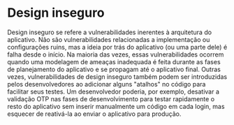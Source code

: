 # Design inseguro

Design inseguro se refere a vulnerabilidades inerentes à arquitetura do aplicativo. Não são vulnerabilidades relacionadas a implementação ou configurações ruins, mas a ideia por trás do aplicativo (ou uma parte dele) é falha desde o início. Na maioria das vezes, essas vulnerabilidades ocorrem quando uma modelagem de ameaças inadequada é feita durante as fases de planejamento do aplicativo e se propagam até o aplicativo final. Outras vezes, vulnerabilidades de design inseguro também podem ser introduzidas pelos desenvolvedores ao adicionar alguns "atalhos" no código para facilitar seus testes. Um desenvolvedor poderia, por exemplo, desativar a validação OTP nas fases de desenvolvimento para testar rapidamente o resto do aplicativo sem inserir manualmente um código em cada login, mas esquecer de reativá-la ao enviar o aplicativo para produção.

